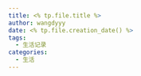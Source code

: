 ```yaml
---
title: <% tp.file.title %>
author: wangdyyy
date: <% tp.file.creation_date() %>
tags:
  - 生活记录
categories:
  - 生活
---
```

